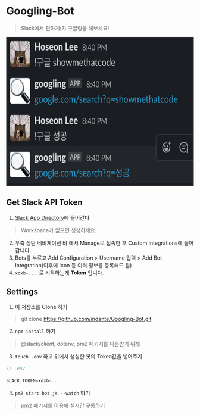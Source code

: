 # Googling-Bot
> Slack에서 편하게(?) 구글링을 해보세요!

<img src="example.png" width=800px; height=400px></img>

## Get Slack API Token

1. [Slack App Directory](https://slack.com/apps)에 들어간다.
> Workspace가 없으면 생성하세요.

2. 우측 상단 네비게이션 바 에서 Manage로 접속한 후 Custom Integrations에 들어갑니다.
3. Bots를 누르고 Add Configuration > Username 입력 > Add Bot Integration(이후에 Icon 등 여러 정보를 등록해도 됨)
4. `xoxb-... `로 시작하는게 <b>Token</b> 입니다.

## Settings

1. 이 저장소를 Clone 하기 
> git clone https://github.com/indante/Googling-Bot.git
2. `npm install` 하기
> @slack/client, dotenv, pm2 패키지를 다운받기 위해
3. `touch .env` 하고 위에서 생성한 봇의 Token값을 넣어주기

```js
// .env

SLACK_TOKEN=xoxb-...
```

4. `pm2 start bot.js --watch` 하기
> pm2 패키지를 이용해 실시간 구동하기